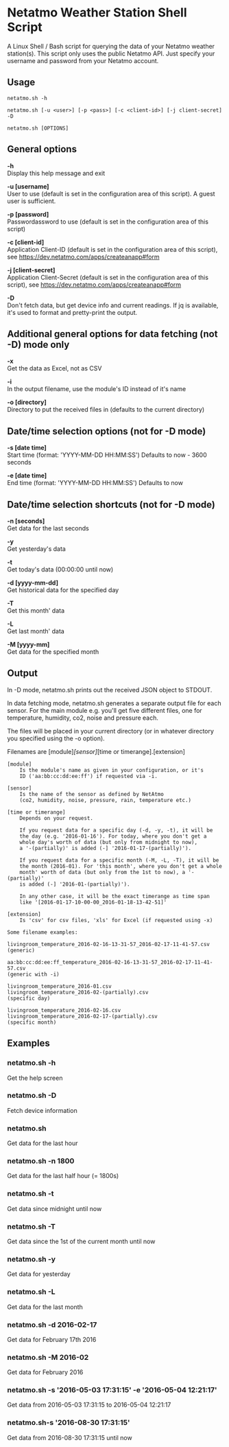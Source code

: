 # Netatmo Weather Station Shell Script
A Linux Shell / Bash script for querying the data of your Netatmo weather station(s). This script only uses the public Netatmo API. Just specify your username and password from your Netatmo account.


## Usage

	netatmo.sh -h

	netatmo.sh [-u <user>] [-p <pass>] [-c <client-id>] [-j client-secret] -D

	netatmo.sh [OPTIONS]


General options
---------------
<b>-h</b><br>
Display this help message and exit

<b>-u [username]</b><br>
User to use (default is set in the configuration area of this script).
A guest user is sufficient.

<b>-p [password]</b><br>
Passwordassword to use (default is set in the configuration area of this script)

<b>-c [client-id]</b><br>
Application Client-ID (default is set in the configuration area of this script), see https://dev.netatmo.com/apps/createanapp#form

<b>-j [client-secret]</b><br>
Application Client-Secret (default is set in the configuration area of this script), see https://dev.netatmo.com/apps/createanapp#form

<b>-D</b><br>
Don't fetch data, but get device info and current readings.
If jq is available, it's used to format and pretty-print the output.

Additional general options for data fetching (not -D) mode only
---------------------------------------------------------------
<b> -x</b><br> Get the data as Excel, not as CSV

<b> -i</b><br>  In the output filename, use the module's ID instead of it's name

<b> -o  [directory]</b><br>
     Directory to put the received files in (defaults to the current directory)

Date/time selection options (not for -D mode)
---------------------------------------------
<b> -s [date time]</b><br>
Start time (format: 'YYYY-MM-DD HH:MM:SS')
Defaults to now - 3600 seconds

<b> -e [date time]</b><br>
End time (format: 'YYYY-MM-DD HH:MM:SS')
Defaults to now

Date/time selection shortcuts (not for -D mode)
-----------------------------------------------
<b>-n [seconds]</b><br>
     Get data for the last <seconds> seconds

<b>-y</b><br>  Get yesterday's data

<b>-t</b><br>  Get today's data (00:00:00 until now)

<b>-d [yyyy-mm-dd]</b><br>
     Get historical data for the specified day

<b>-T</b><br>  Get this month' data

<b>-L</b><br>  Get last month' data

<b>-M [yyyy-mm]</b><br>
     Get data for the specified month

Output
------
In -D mode, netatmo.sh prints out the received JSON object to STDOUT.

In data fetching mode, netatmo.sh generates a separate output file
for each sensor. For the main module e.g. you'll get five different files,
one for temperature, humidity, co2, noise and pressure each.

The files will be placed in your current directory (or in whatever directory
you specified using the -o option).

Filenames are
    [module]_[sensor]_[time or timerange].[extension]

    [module]
        Is the module's name as given in your configuration, or it's
        ID ('aa:bb:cc:dd:ee:ff') if requested via -i.

    [sensor]
        Is the name of the sensor as defined by NetAtmo
        (co2, humidity, noise, pressure, rain, temperature etc.)

    [time or timerange]
        Depends on your request.

        If you request data for a specific day (-d, -y, -t), it will be
        the day (e.g. '2016-01-16'). For today, where you don't get a
        whole day's worth of data (but only from midnight to now),
        a '-(partially)' is added (-] '2016-01-17-(partially)').

        If you request data for a specific month (-M, -L, -T), it will be
        the month (2016-01). For 'this month', where you don't get a whole
        month' worth of data (but only from the 1st to now), a '-(partially)'
        is added (-] '2016-01-(partially)').

        In any other case, it will be the exact timerange as time span
        like '[2016-01-17-10-00-00_2016-01-18-13-42-51]'

    [extension]
        Is 'csv' for csv files, 'xls' for Excel (if requested using -x)

    Some filename examples:

    livingroom_temperature_2016-02-16-13-31-57_2016-02-17-11-41-57.csv
    (generic)

    aa:bb:cc:dd:ee:ff_temperature_2016-02-16-13-31-57_2016-02-17-11-41-57.csv
    (generic with -i)

    livingroom_temperature_2016-01.csv
    livingroom_temperature_2016-02-(partially).csv
    (specific day)

    livingroom_temperature_2016-02-16.csv
    livingroom_temperature_2016-02-17-(partially).csv
    (specific month)

Examples
--------

### netatmo.sh -h
Get the help screen

### netatmo.sh -D

  Fetch device information

### netatmo.sh

  Get data for the last hour

### netatmo.sh -n 1800

  Get data for the last half hour (= 1800s)

### netatmo.sh -t

  Get data since midnight until now

### netatmo.sh -T

  Get data since the 1st of the current month until now

### netatmo.sh -y

  Get data for yesterday

### netatmo.sh -L

  Get data for the last month

### netatmo.sh -d 2016-02-17

  Get data for February 17th 2016

### netatmo.sh -M 2016-02

  Get data for February 2016

### netatmo.sh -s '2016-05-03 17:31:15' -e '2016-05-04 12:21:17'

  Get data from 2016-05-03 17:31:15 to 2016-05-04 12:21:17

### netatmo.sh-s '2016-08-30 17:31:15'

  Get data from 2016-08-30 17:31:15 until now
